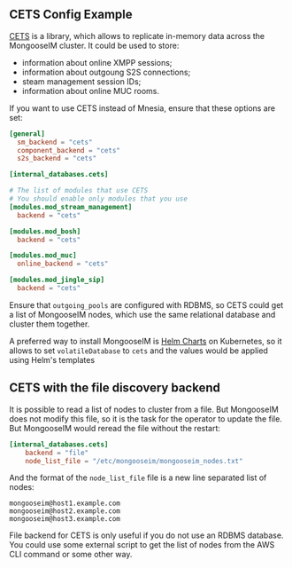 ## CETS Config Example

[CETS](https://github.com/esl/cets/) is a library, which allows to replicate in-memory data
across the MongooseIM cluster. It could be used to store:

- information about online XMPP sessions;
- information about outgoung S2S connections;
- steam management session IDs;
- information about online MUC rooms.

If you want to use CETS instead of Mnesia, ensure that these options are set:

```toml
[general]
  sm_backend = "cets"
  component_backend = "cets"
  s2s_backend = "cets"

[internal_databases.cets]

# The list of modules that use CETS
# You should enable only modules that you use
[modules.mod_stream_management]
  backend = "cets"

[modules.mod_bosh]
  backend = "cets"

[modules.mod_muc]
  online_backend = "cets"

[modules.mod_jingle_sip]
  backend = "cets"
```

Ensure that `outgoing_pools` are configured with RDBMS, so CETS could get a list of MongooseIM nodes, which use the same
relational database and cluster them together.

A preferred way to install MongooseIM is [Helm Charts](https://github.com/esl/MongooseHelm/) on Kubernetes, so it allows
to set `volatileDatabase` to `cets` and the values would be applied using Helm's templates


## CETS with the file discovery backend

It is possible to read a list of nodes to cluster from a file. But MongooseIM does not modify this file, so it is the task
for the operator to update the file. But MongooseIM would reread the file without the restart:

```toml
[internal_databases.cets]
    backend = "file"
    node_list_file = "/etc/mongooseim/mongooseim_nodes.txt"
```

And the format of the `node_list_file` file is a new line separated list of nodes:

```
mongooseim@host1.example.com
mongooseim@host2.example.com
mongooseim@host3.example.com
```

File backend for CETS is only useful if you do not use an RDBMS database.
You could use some external script to get the list of nodes from the AWS CLI command or some other way.

